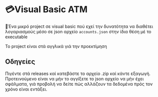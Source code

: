 
# 💳Visual Basic ATM

📝Ένα μικρό project σε visual basic πού εχεί την δυνατότητα να διαθέτει λογαριασμούς μέσο σε json αρχείο `accounts.json` στην ίδια θέση μέ το executable

Το project είναι στά αγγλικά γιά την προεκτίμηση
## Οδηγείες

Πιγέντε στά releases καί κατεβάστε το αρχείο .zip καί κάντε εξαγωγή. Προτεινούμενο είναι να μήν το αγγίξετε το json αρχείο να μήν έχει σφάλματα, γιά προβολή να δείτε πώς αλλάζουν τα δεδομένα πρός τον χρόνο είναι εντάξει.


